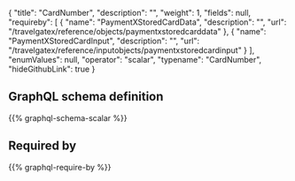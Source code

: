 {
  "title": "CardNumber",
  "description": "",
  "weight": 1,
  "fields": null,
  "requireby": [
    {
      "name": "PaymentXStoredCardData",
      "description": "",
      "url": "/travelgatex/reference/objects/paymentxstoredcarddata"
    },
    {
      "name": "PaymentXStoredCardInput",
      "description": "",
      "url": "/travelgatex/reference/inputobjects/paymentxstoredcardinput"
    }
  ],
  "enumValues": null,
  "operator": "scalar",
  "typename": "CardNumber",
  "hideGithubLink": true
}
## GraphQL schema definition

{{% graphql-schema-scalar %}}

## Required by

{{% graphql-require-by %}}
